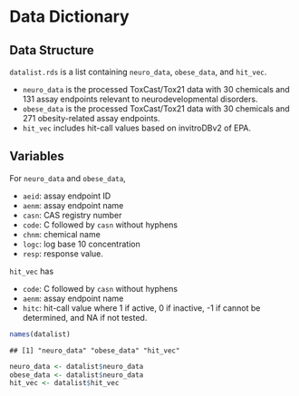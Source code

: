 Data Dictionary
================

## Data Structure

`datalist.rds` is a list containing `neuro_data`, `obese_data`, and
`hit_vec`.

  - `neuro_data` is the processed ToxCast/Tox21 data with 30 chemicals
    and 131 assay endpoints relevant to neurodevelopmental disorders.
  - `obese_data` is the processed ToxCast/Tox21 data with 30 chemicals
    and 271 obesity-related assay endpoints.
  - `hit_vec` includes hit-call values based on invitroDBv2 of EPA.

## Variables

For `neuro_data` and `obese_data`,

  - `aeid`: assay endpoint ID
  - `aenm`: assay endpoint name
  - `casn`: CAS registry number
  - `code`: C followed by `casn` without hyphens
  - `chnm`: chemical name
  - `logc`: log base 10 concentration
  - `resp`: response value.

`hit_vec` has

  - `code`: C followed by `casn` without hyphens
  - `aenm`: assay endpoint name
  - `hitc`: hit-call value where 1 if active, 0 if inactive, -1 if
    cannot be determined, and NA if not tested.

<!-- end list -->

``` r
names(datalist)
```

    ## [1] "neuro_data" "obese_data" "hit_vec"

``` r
neuro_data <- datalist$neuro_data
obese_data <- datalist$neuro_data
hit_vec <- datalist$hit_vec
```
